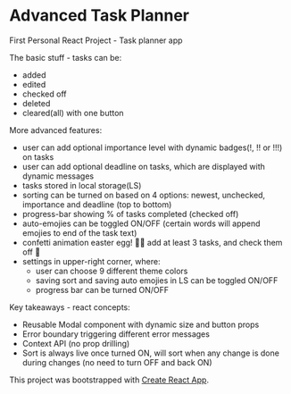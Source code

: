 # Advanced Task Planner

First Personal React Project - Task planner app

The basic stuff - tasks can be:
- added
- edited
- checked off
- deleted 
- cleared(all) with one button 

More advanced features:
- user can add optional importance level with dynamic badges(!, !! or !!!) on tasks
- user can add optional deadline on tasks, which are displayed with dynamic messages 
- tasks stored in local storage(LS)
- sorting can be turned on based on 4 options: newest, unchecked, importance and deadline (top to bottom)
- progress-bar showing % of tasks completed (checked off)
- auto-emojies can be toggled ON/OFF (certain words will append emojies to end of the task text)
- confetti animation easter egg! 🙇‍♂️ add at least 3 tasks, and check them off 🎊
- settings in upper-right corner, where:
    - user can choose 9 different theme colors
    - saving sort and saving auto emojies in LS can be toggled ON/OFF
    - progress bar can be turned ON/OFF

Key takeaways - react concepts:
- Reusable Modal component with dynamic size and button props
- Error boundary triggering different error messages
- Context API (no prop drilling)
- Sort is always live once turned ON, will sort when any change is done during changes (no need to turn OFF and back ON)  



This project was bootstrapped with [Create React App](https://github.com/facebook/create-react-app).
